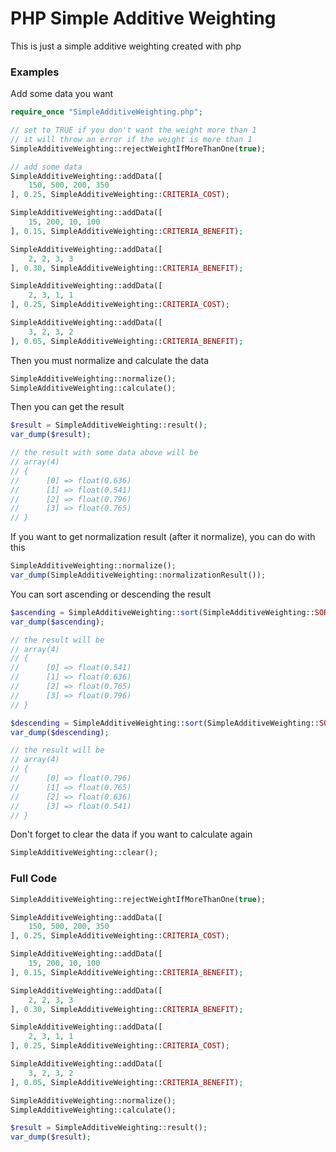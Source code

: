 # PHP Simple Additive Weighting
This is just a simple additive weighting created with php

### Examples
Add some data you want
```php
require_once "SimpleAdditiveWeighting.php";

// set to TRUE if you don't want the weight more than 1
// it will throw an error if the weight is more than 1
SimpleAdditiveWeighting::rejectWeightIfMoreThanOne(true);

// add some data
SimpleAdditiveWeighting::addData([
    150, 500, 200, 350
], 0.25, SimpleAdditiveWeighting::CRITERIA_COST);

SimpleAdditiveWeighting::addData([
    15, 200, 10, 100
], 0.15, SimpleAdditiveWeighting::CRITERIA_BENEFIT);

SimpleAdditiveWeighting::addData([
    2, 2, 3, 3
], 0.30, SimpleAdditiveWeighting::CRITERIA_BENEFIT);

SimpleAdditiveWeighting::addData([
    2, 3, 1, 1
], 0.25, SimpleAdditiveWeighting::CRITERIA_COST);

SimpleAdditiveWeighting::addData([
    3, 2, 3, 2
], 0.05, SimpleAdditiveWeighting::CRITERIA_BENEFIT);
```

Then you must normalize and calculate the data
```php
SimpleAdditiveWeighting::normalize();
SimpleAdditiveWeighting::calculate();
```

Then you can get the result
```php
$result = SimpleAdditiveWeighting::result();
var_dump($result);

// the result with some data above will be
// array(4) 
// { 
//      [0] => float(0.636) 
//      [1] => float(0.541) 
//      [2] => float(0.796) 
//      [3] => float(0.765) 
// }
```

If you want to get normalization result (after it normalize), you can do with this
```php
SimpleAdditiveWeighting::normalize();
var_dump(SimpleAdditiveWeighting::normalizationResult());
```

You can sort ascending or descending the result
```php
$ascending = SimpleAdditiveWeighting::sort(SimpleAdditiveWeighting::SORT_ASC);
var_dump($ascending);

// the result will be
// array(4) 
// { 
//      [0] => float(0.541) 
//      [1] => float(0.636) 
//      [2] => float(0.765) 
//      [3] => float(0.796) 
// }

$descending = SimpleAdditiveWeighting::sort(SimpleAdditiveWeighting::SORT_DESC);
var_dump($descending);

// the result will be 
// array(4) 
// { 
//      [0] => float(0.796) 
//      [1] => float(0.765) 
//      [2] => float(0.636) 
//      [3] => float(0.541) 
// }
```

Don't forget to clear the data if you want to calculate again
```php
SimpleAdditiveWeighting::clear();
```

### Full Code
```php
SimpleAdditiveWeighting::rejectWeightIfMoreThanOne(true);

SimpleAdditiveWeighting::addData([
    150, 500, 200, 350
], 0.25, SimpleAdditiveWeighting::CRITERIA_COST);

SimpleAdditiveWeighting::addData([
    15, 200, 10, 100
], 0.15, SimpleAdditiveWeighting::CRITERIA_BENEFIT);

SimpleAdditiveWeighting::addData([
    2, 2, 3, 3
], 0.30, SimpleAdditiveWeighting::CRITERIA_BENEFIT);

SimpleAdditiveWeighting::addData([
    2, 3, 1, 1
], 0.25, SimpleAdditiveWeighting::CRITERIA_COST);

SimpleAdditiveWeighting::addData([
    3, 2, 3, 2
], 0.05, SimpleAdditiveWeighting::CRITERIA_BENEFIT);

SimpleAdditiveWeighting::normalize();
SimpleAdditiveWeighting::calculate();

$result = SimpleAdditiveWeighting::result();
var_dump($result);
```